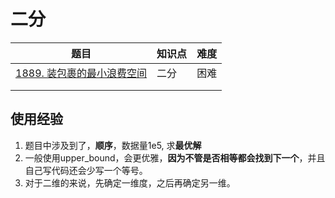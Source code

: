 # 二分

| 题目                                                         | 知识点 | 难度 |
| ------------------------------------------------------------ | ------ | ---- |
| [1889. 装包裹的最小浪费空间](https://leetcode.cn/problems/minimum-space-wasted-from-packaging/solution/by-man-qian-shu-xiao-ming-91em/) | 二分   | 困难 |
|                                                              |        |      |
|                                                              |        |      |





## 使用经验

1. 题目中涉及到了，**顺序**，数据量1e5, 求**最优解**
2. 一般使用upper_bound，会更优雅，**因为不管是否相等都会找到下一个**，并且自己写代码还会少写一个等号。
3. 对于二维的来说，先确定一维度，之后再确定另一维。